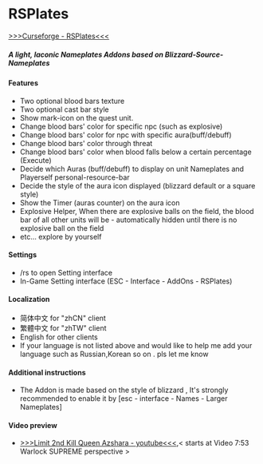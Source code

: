 # RSPlates

[>>>Curseforge - RSPlates<<<](https://www.curseforge.com/wow/addons/rsplates)


##### A light, laconic Nameplates Addons based on Blizzard-Source-Nameplates

 

#### Features

- Two optional blood bars texture
- Two optional cast bar style
- Show mark-icon on the quest unit.
- Change blood bars' color for specific npc (such as  explosive)
- Change blood bars' color for npc with  specific aura(buff/debuff) 
- Change blood bars' color through threat   
- Change blood bars' color when blood falls below a certain percentage (Execute)
- Decide which Auras (buff/debuff) to display on unit Nameplates and Playerself personal-resource-bar 
- Decide the style of the aura icon displayed (blizzard default or a square style)
- Show the Timer (auras counter) on the aura icon
- Explosive Helper, When there are explosive balls on the field, the blood bar of all other units will be - automatically hidden until there is no explosive ball on the field
- etc... explore by yourself
 

#### Settings

- /rs to open Setting interface
- In-Game Setting interface (ESC - Interface - AddOns - RSPlates)
 

#### Localization

- 简体中文 for "zhCN" client
- 繁體中文 for "zhTW" client
- English for other clients
- If your language is not listed above and would like to help me add your language such as Russian,Korean so on .  pls let me know
 

#### Additional instructions

- The Addon is made based on the style of blizzard <Larger Nameplates>, It's strongly recommended to enable it by [esc - interface - Names - Larger Nameplates]
 

#### Video preview

-  [>>>Limit 2nd Kill Queen Azshara - youtube<<<](https://www.youtube.com/watch?v=AdX0FfnaIO8),< starts at Video 7:53 Warlock SUPREME perspective >

